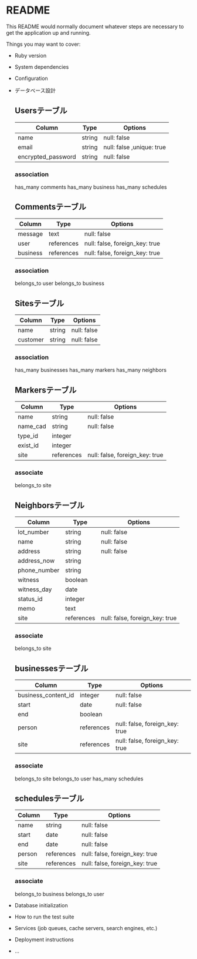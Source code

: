 # README

This README would normally document whatever steps are necessary to get the
application up and running.

Things you may want to cover:

* Ruby version

* System dependencies

* Configuration

* データベース設計

  ## Usersテーブル

  | Column             | Type   | Options                   |
  | ------------------ | ------ | ------------------------- |
  | name               | string | null: false               |
  | email              | string | null: false ,unique: true |
  | encrypted_password | string | null: false               |

  ### association
    has_many comments
    has_many business
    has_many schedules

  ## Commentsテーブル
  | Column   | Type       | Options                        |
  | -------- | ---------- | ------------------------------ |
  | message  | text       | null: false                    |
  | user     | references | null: false, foreign_key: true |
  | business | references | null: false, foreign_key: true |

  ### association
    belongs_to user
    belongs_to business

  ## Sitesテーブル
  | Column   | Type   | Options     |
  | -------- | ------ | ----------- |
  | name     | string | null: false |
  | customer | string | null: false |

  ### association
    has_many businesses
    has_many markers
    has_many neighbors

  ## Markersテーブル

  | Column   | Type       | Options                        |
  | -------- | ---------- | ------------------------------ |
  | name     | string     | null: false                    |
  | name_cad | string     | null: false                    |
  | type_id  | integer    |                                |
  | exist_id | integer    |                                |
  | site     | references | null: false, foreign_key: true |

  ### associate
    belongs_to site

  ## Neighborsテーブル

  | Column       | Type       | Options                        |
  | ------------ | ---------- | ------------------------------ |
  | lot_number   | string     | null: false                    |
  | name         | string     | null: false                    |
  | address      | string     | null: false                    |
  | address_now  | string     |                                |
  | phone_number | string     |                                |
  | witness      | boolean    |                                |
  | witness_day  | date       |                                |
  | status_id    | integer    |                                |
  | memo         | text       |                                |
  | site         | references | null: false, foreign_key: true |

  ### associate
    belongs_to site

  ## businessesテーブル

  | Column              | Type       | Options                        |
  | ------------------- | ---------- | ------------------------------ |
  | business_content_id | integer    | null: false                    |
  | start               | date       | null: false                    |
  | end                 | boolean    |                                |
  | person              | references | null: false, foreign_key: true |
  | site                | references | null: false, foreign_key: true |


  ### associate
    belongs_to site
    belongs_to user
    has_many schedules

  ## schedulesテーブル

  | Column | Type       | Options                        |
  | ------ | ---------- | ------------------------------ |
  | name   | string     | null: false                    |
  | start  | date       | null: false                    |
  | end    | date       | null: false                    |
  | person | references | null: false, foreign_key: true |
  | site   | references | null: false, foreign_key: true |


  ### associate
    belongs_to business
    belongs_to user

* Database initialization

* How to run the test suite

* Services (job queues, cache servers, search engines, etc.)

* Deployment instructions

* ...
